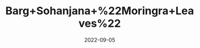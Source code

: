---
title: 'Barg+Sohanjana+%22Moringra+Leaves%22'
date: '2022-09-05' 
metatag: '' 
inventory: '0' 
draft: false 
# meta description 
shortDescripton: ''
description: 'Herb'
longdescription: ''
featured: True
# product Price
price: '200.0'
# Product Short Description
shortDescription: ''
productID: '8A1477B4-1A23-ED11-9968-005056B3A416'
type: 'products'
category: 'Herb' 
thumnailproduct: 'https://aminsaddiquidawakhana.eralive.net/images/products/8A1477B4-1A23-ED11-9968-005056B3A4161.png' 
images:
  - image: 'images/products/8A1477B4-1A23-ED11-9968-005056B3A4161.png'  
Variants:
---
